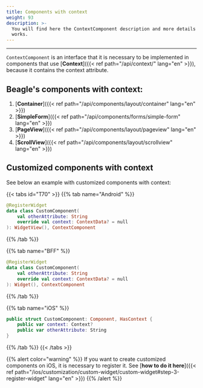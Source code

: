```yaml
---
title: Components with context
weight: 93
description: >-
  You will find here the ContextComponent description and more details on how it
  works.
---
```


---

`ContextComponent` is an interface that it is necessary to be implemented in components that use [**Context**]({{< ref path="/api/context/" lang="en" >}}), because it contains the context attribute.

## Beagle's components with context:

1. [**Container**]({{< ref path="/api/components/layout/container" lang="en" >}})
2. [**SimpleForm**]({{< ref path="/api/components/forms/simple-form" lang="en" >}})
3. [**PageView**]({{< ref path="/api/components/layout/pageview" lang="en" >}})
4. [**ScrollView**]({{< ref path="/api/components/layout/scrollview" lang="en" >}})

## Customized components with context

See below an example with customized components with context:

{{< tabs id="T70" >}}
{{% tab name="Android" %}}

```kotlin
@RegisterWidget
data class CustomComponent(
    val otherAttribute: String
    override val context: ContextData? = null
): WidgetView(), ContextComponent
```

{{% /tab %}}

{{% tab name="BFF" %}}

```kotlin
@RegisterWidget
data class CustomComponent(
    val otherAttribute: String
    override val context: ContextData? = null
): Widget(), ContextComponent
```

{{% /tab %}}

{{% tab name="iOS" %}}

```swift
public struct CustomComponent: Component, HasContext {
    public var context: Context?
    public var otherAttribute: String
}
```

{{% /tab %}}
{{< /tabs >}}

{{% alert color="warning" %}}
If you want to create customized components on iOS, it is necessary to register it. See [**how to do it here**]({{< ref path="/ios/customization/custom-widget/custom-widget#step-3-register-widget" lang="en" >}})
{{% /alert %}}
